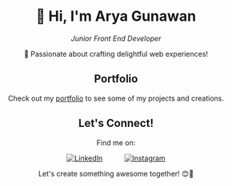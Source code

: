 <!-- Header -->
<h1 align="center">👋 Hi, I'm Arya Gunawan</h1>
<p align="center"><i>Junior Front End Developer</i></p>

<!-- Introduction -->
<p align="center">🚀 Passionate about crafting delightful web experiences!</p>

<!-- Portfolio -->
<h2 align="center">Portfolio</h2>
<p align="center">Check out my <a href="https://aryagunawann.vercel.app">portfolio</a> to see some of my projects and creations.</p>

<!-- Social Media -->
<h2 align="center">Let's Connect!</h2>
<p align="center">Find me on:</p>
<p align="center">
  <a href="https://www.linkedin.com/in/arya-gunawan" class="social-link"><img src="https://img.shields.io/badge/LinkedIn-0077B5?style=for-the-badge&logo=linkedin&logoColor=white" alt="LinkedIn"></a>&nbsp;&nbsp;
  &nbsp;&nbsp;
  <a href="https://www.instagram.com/aryagunawan" class="social-link"><img src="https://img.shields.io/badge/Instagram-E4405F?style=for-the-badge&logo=instagram&logoColor=white" alt="Instagram"></a>
</p>

<!-- Collaboration -->
<p align="center">Let's create something awesome together! 😊🌟</p>

<style>
  /* Hover effect for social links */
  .social-link {
    margin: 0 10px;
    filter: grayscale(100%);
    transition: filter 0.3s ease-in-out;
  }

  .social-link:hover {
    filter: grayscale(0%);
  }
</style>
